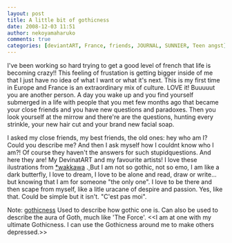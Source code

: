 ```yaml
---
layout: post
title: A little bit of gothicness
date: 2008-12-03 11:51
author: nekoyamaharuko
comments: true
categories: [deviantART, France, friends, JOURNAL, SUNNIER, Teen angst]
---
```

I've been working so hard trying to get a good level of french that life is becoming crazy!! This feeling of frustation is getting bigger inside of me that I just have no idea of what I want or what it's next.
This is my first time in Europe and France is an extraordinary mix of culture. LOVE it! Buuuuut you are another person. A day you wake up and you find yourself submerged in a life with people that you met few months ago that became your close friends and you have new questions and paradoxes. Then you look yourself at the mirrow and there're are the questions, hunting every strinkle, your new hair cut and your brand new facial soap.

I asked my close friends, my best friends, the old ones: hey who am I? Could you describe me? And then I ask myself how I couldnt know who I am?! Of course they haven't the answers for such stupidquestions.
And here they are! My DevinatART and my favourite artists! I love these ilustrations from <a href="http://wakkawa.deviantart.com/">*wakkawa</a> .<a href="http://wakkawa.deviantart.com/">
</a>But I am not so gothic, not so emo, I am like a dark butterfly, I love to dream, I love to be alone and read, draw or write... but knowing that I am for someone "the only one". I love to be there and then scape from myself, like a litle uracane of despire and passion. Yes, like that. Could be simple but it isn't. "C'est pas moi".<a href="http://wakkawa.deviantart.com/">
</a>

Note: <a href="http://www.merriam-webster.com/dictionary/gothicness">gothicness</a> Used to describe how gothic one is. Can also be used to describe the aura of Goth, much like 'The Force'. &lt;&lt;I am at one with my ultimate Gothicness. I can use the Gothicness around me to make others depressed.&gt;&gt;
